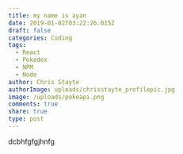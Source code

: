 ```yaml
---
title: my name is ayan
date: 2019-01-02T03:22:26.015Z
draft: false
categories: Coding
tags:
  - React
  - Pokedex
  - NPM
  - Node
author: Chris Stayte
authorImage: uploads/chrisstayte_profilepic.jpg
image: /uploads/pokeapi.png
comments: true
share: true
type: post
---
```

dcbhfgfgjhnfg

